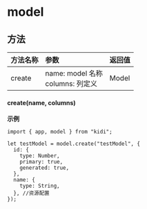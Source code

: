# model

## 方法

| 方法名称 | 参数                                 | 返回值 |
| -------- | :----------------------------------- | :----- |
| create   | name: model 名称<br> columns: 列定义 | Model  |

#### create(name, columns)

**示例**

```
import { app, model } from "kidi";

let testModel = model.create("testModel", {
  id: {
    type: Number,
    primary: true,
    generated: true,
  },
  name: {
    type: String,
  }, //资源配置
});
```
